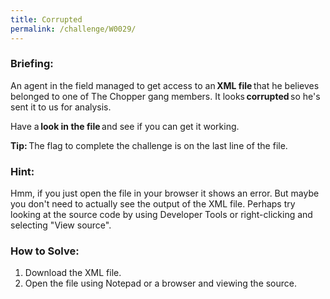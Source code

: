 ```yaml
---
title: Corrupted
permalink: /challenge/W0029/
---
```


### Briefing: 
An agent in the field managed to get access to an **XML file** that he believes belonged to one of The Chopper gang members. It looks **corrupted** so he's sent it to us for analysis. 

Have a **look in the file** and see if you can get it working. 

**Tip:** The flag to complete the challenge is on the last line of the file. 

### Hint:
Hmm, if you just open the file in your browser it shows an error. But maybe you don't need to actually see the output of the XML file. Perhaps try looking at the source code by using Developer Tools or right-clicking and selecting "View source".

### How to Solve: 
1. Download the XML file. 
2. Open the file using Notepad or a browser and viewing the source.